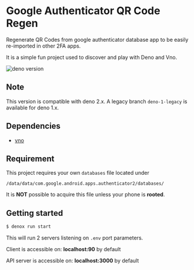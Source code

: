 # Google Authenticator QR Code Regen
Regenerate QR Codes from google authenticator database app to be easily re-imported in other 2FA apps.

It is a simple fun project used to discover and play with Deno and Vno.

![deno version](https://img.shields.io/badge/deno-^2-lightgrey?logo=deno)

## Note

This version is compatible with deno 2.x.
A legacy branch `deno-1-legacy` is available for deno 1.x.

## Dependencies
- [vno](https://github.com/open-source-labs/vno)

## Requirement

This project requires your own `databases` file located under
```
/data/data/com.google.android.apps.authenticator2/databases/
```
It is **NOT** possible to acquire this file unless your phone is **rooted**.

## Getting started

```bash
$ denox run start
```

This will run 2 servers listening on `.env` port parameters.

Client is accessible on: **localhost:90** by default

API server is accessible on: **localhost:3000** by default